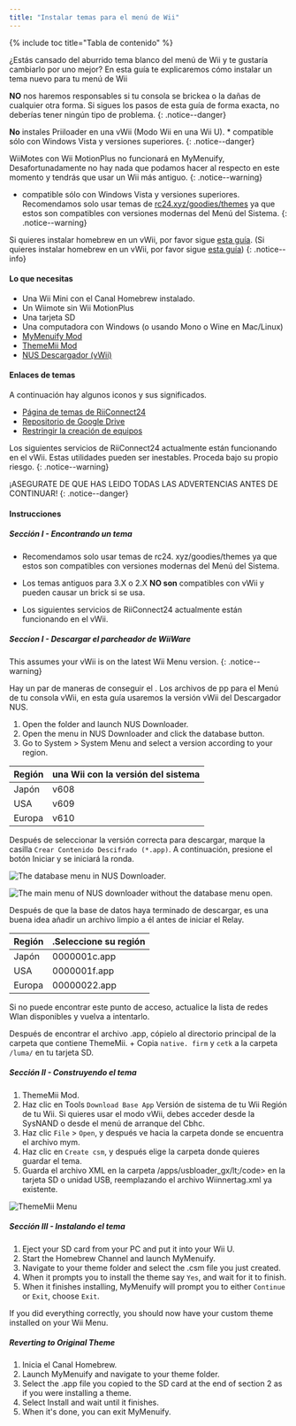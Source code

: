 ```yaml
---
title: "Instalar temas para el menú de Wii"
---
```


{% include toc title="Tabla de contenido" %}

¿Estás cansado del aburrido tema blanco del menú de Wii y te gustaría cambiarlo por uno mejor? En esta guía te explicaremos cómo instalar un tema nuevo para tu menú de Wii

**NO** nos haremos responsables si tu consola se brickea o la dañas de cualquier otra forma. Si sigues los pasos de esta guía de forma exacta, no deberías tener ningún tipo de problema.
{: .notice--danger}

**No** instales Priiloader en una vWii (Modo Wii en una Wii U). * compatible sólo con Windows Vista y versiones superiores.
{: .notice--danger}

WiiMotes con Wii MotionPlus no funcionará en MyMenuify, Desafortunadamente no hay nada que podamos hacer al respecto en este momento y tendrás que usar un Wii más antiguo.
{: .notice--warning}

* compatible sólo con Windows Vista y versiones superiores. Recomendamos solo usar temas de [rc24.xyz/goodies/themes](https://rc24.xyz/goodies/themes/) ya que estos son compatibles con versiones modernas del Menú del Sistema.
{: .notice--warning}

Si quieres instalar homebrew en un vWii, por favor sigue [esta guía](https://gbatemp.net/threads/guide-vwii-unbrick-guide-by-garyodernichts.528329). (Si quieres instalar homebrew en un vWii, por favor sigue [esta guía](https://web.archive.org/web/20200213194233/https://gbatemp.net/threads/guide-vwii-unbrick-guide-by-garyodernichts.528329/))
{: .notice--info}

#### Lo que necesitas

* Una Wii Mini con el Canal Homebrew instalado.
* Un Wiimote sin Wii MotionPlus
* Una tarjeta SD
* Una computadora con Windows (o usando Mono o Wine en Mac/Linux)
* [MyMenuify Mod](/assets/files/Mymenuify-Old-vWii.zip)
* [ThemeMii Mod](/assets/files/New_ThemeMii_MOD.zip)
* [NUS Descargador (vWii)](/assets/files/NUSDownloader-vwii.zip)

#### Enlaces de temas

A continuación hay algunos iconos y sus significados.

* [Página de temas de RiiConnect24](https://rc24.xyz/goodies/themes/)
* [Repositorio de Google Drive](https://drive.google.com/drive/folders/19tyeVQ--bJ0ZUTNg5yvAGvc3G4-euEpm?usp=sharing)
* [Restringir la creación de equipos](https://gbatemp.net/threads/wii-theme-team-creations-v2.336596/)

Los siguientes servicios de RiiConnect24 actualmente están funcionando en el vWii. Estas utilidades pueden ser inestables. Proceda bajo su propio riesgo.
{: .notice--warning}

¡ASEGURATE DE QUE HAS LEIDO TODAS LAS ADVERTENCIAS ANTES DE CONTINUAR!
{: .notice--danger}

#### Instrucciones

##### Sección I - Encontrando un tema

* Recomendamos solo usar temas de rc24. xyz/goodies/themes ya que estos son compatibles con versiones modernas del Menú del Sistema.

* Los temas antiguos para 3.X o 2.X **NO son** compatibles con vWii y pueden causar un brick si se usa.

* Los siguientes servicios de RiiConnect24 actualmente están funcionando en el vWii.

##### Seccion I - Descargar el parcheador de WiiWare

This assumes your vWii is on the latest Wii Menu version.
{: .notice--warning}

Hay un par de maneras de conseguir el . Los archivos de pp para el Menú de tu consola vWii, en esta guía usaremos la versión vWii del Descargador NUS.

1. Open the folder and launch NUS Downloader.
2. Open the menu in NUS Downloader and click the database button.
3. Go to System > System Menu and select a version according to your region.

| Región | una Wii con la versión del sistema |
| ------ | ---------------------------------- |
| Japón  | v608                               |
| USA    | v609                               |
| Europa | v610                               |

Después de seleccionar la versión correcta para descargar, marque la casilla `Crear Contenido Descifrado (*.app)`. A continuación, presione el botón Iniciar y se iniciará la ronda.

![The database menu in NUS Downloader.](/images/Themes-vWii/NUSD-vWii_preview-database.png)

![The main menu of NUS downloader without the database menu open.](/images/Themes-vWii/NUSD-vWii_sysmenu-versions.png)

Después de que la base de datos haya terminado de descargar, es una buena idea añadir un archivo limpio a él antes de iniciar el Relay.

| Región | .Seleccione su región |
| ------ | --------------------- |
| Japón  | 0000001c.app          |
| USA    | 0000001f.app          |
| Europa | 00000022.app          |

Si no puede encontrar este punto de acceso, actualice la lista de redes Wlan disponibles y vuelva a intentarlo.

Después de encontrar el archivo .app, cópielo al directorio principal de la carpeta que contiene ThemeMii. + Copia `native. firm` y `cetk` a la carpeta `/luma/` en tu tarjeta SD.

##### Sección II - Construyendo el tema

1. ThemeMii Mod.
2. Haz clic en Tools `Download Base App` Versión de sistema de tu Wii Región de tu Wii. Si quieres usar el modo vWii, debes acceder desde la SysNAND o desde el menú de arranque del Cbhc.
3. Haz clic `File` > `Open`, y después ve hacia la carpeta donde se encuentra el archivo mym.
4. Haz clic en `Create csm`, y después elige la carpeta donde quieres guardar el tema.
5. Guarda el archivo XML en la carpeta /apps/usbloader_gx/lt;/code> en la tarjeta SD o unidad USB, reemplazando el archivo Wiinnertag.xml ya existente.

![ThemeMii Menu](/images/Themes-vWii/ThemeMii-Mod-Preview_vWii.png)

##### Sección III - Instalando el tema

1. Eject your SD card from your PC and put it into your Wii U.
2. Start the Homebrew Channel and launch MyMenuify.
3. Navigate to your theme folder and select the .csm file you just created.
4. When it prompts you to install the theme say `Yes`, and wait for it to finish.
5. When it finishes installing, MyMenuify will prompt you to either `Continue` or `Exit`, choose `Exit`.

If you did everything correctly, you should now have your custom theme installed on your Wii Menu.

##### Reverting to Original Theme

1. Inicia el Canal Homebrew.
2. Launch MyMenuify and navigate to your theme folder.
3. Select the .app file you copied to the SD card at the end of section 2 as if you were installing a theme.
4. Select Install and wait until it finishes.
5. When it's done, you can exit MyMenuify.